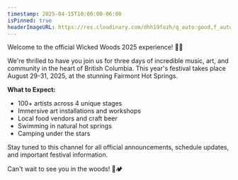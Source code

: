 ```yaml
---
timestamp: 2025-04-15T10:00:00-06:00
isPinned: true
headerImageURL: https://res.cloudinary.com/dhh19fozh/q_auto:good,f_auto,dpr_1.0/w_auto:breakpoints_85_850_10_10:768/jb7production-uploads/2024/03/wicked-woods-music-festival-2024-featured-e1710945659862-1200x675.jpg
---
```


Welcome to the official Wicked Woods 2025 experience! 🌲✨

We're thrilled to have you join us for three days of incredible music, art, and community in the heart of British Columbia. This year's festival takes place August 29-31, 2025, at the stunning Fairmont Hot Springs.

**What to Expect:**
- 100+ artists across 4 unique stages
- Immersive art installations and workshops
- Local food vendors and craft beer
- Swimming in natural hot springs
- Camping under the stars

Stay tuned to this channel for all official announcements, schedule updates, and important festival information. 

Can't wait to see you in the woods! 🎵🏕️